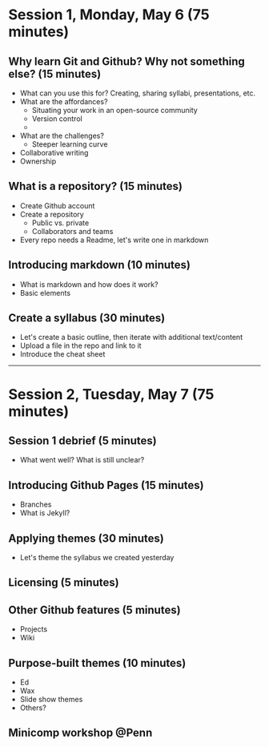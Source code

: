 # Session 1, Monday, May 6 (75 minutes)

## Why learn Git and Github? Why not something else? (15 minutes)
- What can you use this for? Creating, sharing syllabi, presentations, etc.
- What are the affordances?
  - Situating your work in an open-source community
  - Version control
  - 
- What are the challenges?
  - Steeper learning curve 
- Collaborative writing
- Ownership

## What is a repository? (15 minutes)
- Create Github account
- Create a repository
  - Public vs. private
  - Collaborators and teams
- Every repo needs a Readme, let's write one in markdown

## Introducing markdown (10 minutes)
- What is markdown and how does it work?
- Basic elements

## Create a syllabus (30 minutes)
- Let's create a basic outline, then iterate with additional text/content
- Upload a file in the repo and link to it
- Introduce the cheat sheet

----------

# Session 2, Tuesday, May 7 (75 minutes)

## Session 1 debrief (5 minutes)
- What went well? What is still unclear?

## Introducing Github Pages (15 minutes)
- Branches
- What is Jekyll?

## Applying themes (30 minutes)
- Let's theme the syllabus we created yesterday

## Licensing (5 minutes)

## Other Github features (5 minutes)
- Projects
- Wiki

## Purpose-built themes (10 minutes)
- Ed
- Wax
- Slide show themes
- Others?

## Minicomp workshop @Penn


